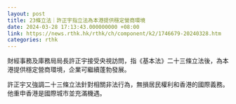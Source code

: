 ```yaml
---
layout: post
title: 23條立法｜許正宇指立法為本港提供穩定營商環境
date: 2024-03-28 17:13:43.000000000 +08:00
link: https://news.rthk.hk/rthk/ch/component/k2/1746679-20240328.htm
categories: rthk
---
```


財經事務及庫務局局長許正宇接受央視訪問，指《基本法》二十三條立法後，為本港提供穩定營商環境，企業可繼續蓬勃發展。

許正宇又強調二十三條立法針對相關非法行為，無損居民權利和香港的國際義務。他重申香港是國際城市並充滿機遇。
